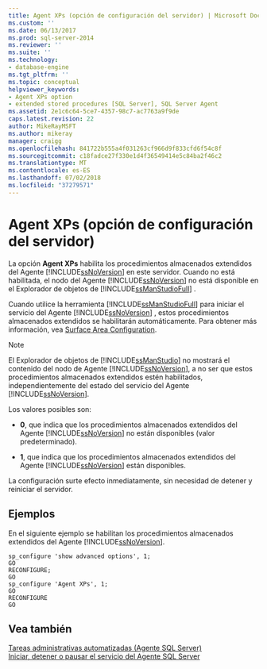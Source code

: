 ```yaml
---
title: Agent XPs (opción de configuración del servidor) | Microsoft Docs
ms.custom: ''
ms.date: 06/13/2017
ms.prod: sql-server-2014
ms.reviewer: ''
ms.suite: ''
ms.technology:
- database-engine
ms.tgt_pltfrm: ''
ms.topic: conceptual
helpviewer_keywords:
- Agent XPs option
- extended stored procedures [SQL Server], SQL Server Agent
ms.assetid: 2e1c6c64-5ce7-4357-98c7-ac7763a9f9de
caps.latest.revision: 22
author: MikeRayMSFT
ms.author: mikeray
manager: craigg
ms.openlocfilehash: 841722b555a4f031263cf966d9f833cfd6f54c8f
ms.sourcegitcommit: c18fadce27f330e1d4f36549414e5c84ba2f46c2
ms.translationtype: MT
ms.contentlocale: es-ES
ms.lasthandoff: 07/02/2018
ms.locfileid: "37279571"
---
```

# <a name="agent-xps-server-configuration-option"></a>Agent XPs (opción de configuración del servidor)
  La opción **Agent XPs** habilita los procedimientos almacenados extendidos del Agente [!INCLUDE[ssNoVersion](../../includes/ssnoversion-md.md)] en este servidor. Cuando no está habilitada, el nodo del Agente [!INCLUDE[ssNoVersion](../../includes/ssnoversion-md.md)] no está disponible en el Explorador de objetos de [!INCLUDE[ssManStudioFull](../../includes/ssmanstudiofull-md.md)] .  
  
 Cuando utilice la herramienta [!INCLUDE[ssManStudioFull](../../includes/ssmanstudiofull-md.md)] para iniciar el servicio del Agente [!INCLUDE[ssNoVersion](../../includes/ssnoversion-md.md)] , estos procedimientos almacenados extendidos se habilitarán automáticamente. Para obtener más información, vea [Surface Area Configuration](../../relational-databases/security/surface-area-configuration.md).  
  
> [!NOTE]  
>  El Explorador de objetos de [!INCLUDE[ssManStudio](../../includes/ssmanstudio-md.md)] no mostrará el contenido del nodo de Agente [!INCLUDE[ssNoVersion](../../includes/ssnoversion-md.md)], a no ser que estos procedimientos almacenados extendidos estén habilitados, independientemente del estado del servicio del Agente [!INCLUDE[ssNoVersion](../../includes/ssnoversion-md.md)].  
  
 Los valores posibles son:  
  
-   **0**, que indica que los procedimientos almacenados extendidos del Agente [!INCLUDE[ssNoVersion](../../includes/ssnoversion-md.md)] no están disponibles (valor predeterminado).  
  
-   **1**, que indica que los procedimientos almacenados extendidos del Agente [!INCLUDE[ssNoVersion](../../includes/ssnoversion-md.md)] están disponibles.  
  
 La configuración surte efecto inmediatamente, sin necesidad de detener y reiniciar el servidor.  
  
## <a name="examples"></a>Ejemplos  
 En el siguiente ejemplo se habilitan los procedimientos almacenados extendidos del Agente [!INCLUDE[ssNoVersion](../../includes/ssnoversion-md.md)].  
  
```  
sp_configure 'show advanced options', 1;  
GO  
RECONFIGURE;  
GO  
sp_configure 'Agent XPs', 1;  
GO  
RECONFIGURE  
GO  
```  
  
## <a name="see-also"></a>Vea también  
 [Tareas administrativas automatizadas &#40;Agente SQL Server&#41;](../../ssms/agent/sql-server-agent.md)   
 [Iniciar, detener o pausar el servicio del Agente SQL Server](../../ssms/agent/start-stop-or-pause-the-sql-server-agent-service.md)  
  
  

